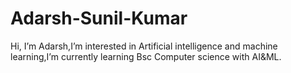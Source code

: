 # Adarsh-Sunil-Kumar
 Hi, I’m Adarsh,I’m interested in Artificial intelligence and machine learning,I’m currently learning Bsc Computer science with AI&ML.
